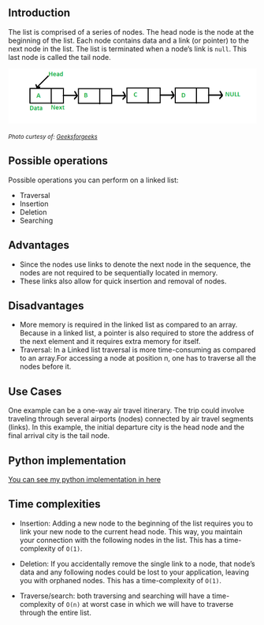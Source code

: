 
## Introduction

The list is comprised of a series of nodes.
The head node is the node at the beginning of the list. Each node contains data and a link (or pointer) to the next node in the list.
The list is terminated when a node’s link is `null`. This last node is called the tail node.

![linked_list](linked_list.png)

<small>_Photo curtesy of: [Geeksforgeeks](https://www.geeksforgeeks.org/data-structures/linked-list/)_</small>

## Possible operations
Possible operations you can perform on a linked list: 
- Traversal
- Insertion
- Deletion
- Searching
## Advantages

- Since the nodes use links to denote the next node in the sequence, the nodes are not required to be sequentially located in memory.
- These links also allow for quick insertion and removal of nodes.

## Disadvantages
- More memory is required in the linked list as compared to an array. Because in a linked list, a pointer is also required to store the address of the next element and it requires extra memory for itself.
- Traversal: In a Linked list traversal is more time-consuming as compared to an array.For accessing a node at position n, one has to traverse all the nodes before it.


## Use Cases

One example can be a one-way air travel itinerary. The trip could involve traveling through several airports (nodes) connected by air travel segments (links). In this example, the initial departure city is the head node and the final arrival city is the tail node.

## Python implementation

[You can see my python implementation in here](./linked_list.py)

## Time complexities

- Insertion: Adding a new node to the beginning of the list requires you to link your new node to the current head node. This way, you maintain your connection with the following nodes in the list. This has a time-complexity of `O(1)`.

- Deletion: If you accidentally remove the single link to a node, that node’s data and any following nodes could be lost to your application, leaving you with orphaned nodes. This has a time-complexity of `O(1)`.

- Traverse/search: both traversing and searching will have a time-complexity of `O(n)` at worst case in which we will have to traverse through the entire list.
